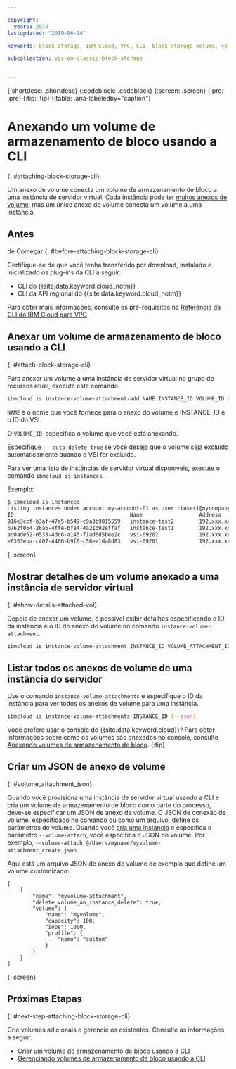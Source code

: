 ```yaml
---

copyright:
  years: 2019
lastupdated: "2019-06-14"

keywords: block storage, IBM Cloud, VPC, CLI, block storage volume, volume, volume attachment, virtual server instance, instance

subcollection: vpc-on-classic-block-storage


---
```


{:shortdesc: .shortdesc}
{:codeblock: .codeblock}
{:screen: .screen}
{:pre: .pre}
{:tip: .tip}
{:table: .aria-labeledby="caption"}


# Anexando um volume de armazenamento de bloco usando a CLI
{: #attaching-block-storage-cli}

Um anexo de volume conecta um volume de armazenamento de bloco a uma instância de servidor virtual. Cada instância pode ter [muitos anexos de volume](/docs/vpc-on-classic-block-storage?topic=vpc-on-classic-block-storage-attaching-block-storage#vol-attach-limits), mas um único anexo de volume conecta um volume a uma instância.

## Antes
de Começar
{: #before-attaching-block-storage-cli}

Certifique-se de que você tenha transferido por download, instalado e inicializado os plug-ins da CLI a seguir:

* CLI do {{site.data.keyword.cloud_notm}}
* CLI da API regional do {{site.data.keyword.cloud_notm}}

Para obter mais informações, consulte os pré-requisitos na [Referência da CLI do IBM Cloud para VPC](/docs/vpc-infrastructure-cli-plugin?topic=vpc-infrastructure-cli-plugin-vpc-reference).

## Anexar um volume de armazenamento de bloco usando a CLI
{: #attach-block-storage-cli}

Para anexar um volume a uma instância de servidor virtual no grupo de recursos atual, execute este comando.

```bash
ibmcloud is instance-volume-attachment-add NAME INSTANCE_ID VOLUME_ID [--auto-delete true | false] [--json]
```

`NAME` é o nome que você fornece para o anexo do volume e INSTANCE_ID é o ID do VSI.

O `VOLUME_ID `especifica o volume que você está anexando.

Especifique `-- auto-delete true` se você deseja que o volume seja excluído automaticamente quando o VSI for excluído.

Para ver uma lista de instâncias de servidor virtual disponíveis, execute o comando `ibmcloud is instances`.

Exemplo:

```bash
$ ibmcloud is instances
Listing instances under account my-account-01 as user rtuser1@mycompany.com...
ID                                     Name                  Address          Profile   Image                            Created        Status     VPC                               Zone         Resource Group
916e3ccf-b3af-47a5-b549-c9a3b9815559   instance-test2        192.xxx.xx.xx    -         ubuntu-16.04-amd64(7eb4e35b-.)   4 hours ago    running    function-test-vpc1(974e258e-.)    us-south-1   -
b762f064-26a6-4ffe-bfe4-4a21d92effaf   instance-test1        192.xxx.xx.x     -         ubuntu-16.04-amd64(7eb4e35b-.)   4 hours ago    running    function-test-vpc2(974e258e-.)    us-south-1   -
ad0ade52-0533-4dc6-a145-f1ad6d5bee2c   vsi-09202             192.xxx.xxx.xx   -         ubuntu-16.04-amd64(7eb4e35b-.)   5 hours ago    running    vpnaas-test1(2467b0fa-.)          us-south-1   -
e6353eba-c407-4406-b9f6-c50ee1da8d83   vsi-09201             192.xxx.xxx.xxx  -         ubuntu-16.04-amd64(7eb4e35b-.)   5 hours ago    running    vpnaas-test1(2467b0fa-.)          us-south-1   -

```
{: screen}

## Mostrar detalhes de um volume anexado a uma instância de servidor virtual
{: #show-details-attached-vol}

Depois de anexar um volume, é possível exibir detalhes especificando o ID da instância e o ID do anexo do volume no comando `instance-volume-attachment`.

```bash
ibmcloud is instance-volume-attachment INSTANCE_ID VOLUME_ATTACHMENT_ID [--json]
```

## Listar todos os anexos de volume de uma instância do servidor

Use o comando `instance-volume-attachments` e especifique o ID da instância para ver todos os anexos de volume para uma instância.

```bash
ibmcloud is instance-volume-attachments INSTANCE_ID [--json]
```

Você prefere usar o console do {{site.data.keyword.cloud}}? Para obter informações sobre como os volumes são anexados no console, consulte [Anexando volumes de armazenamento de bloco](/docs/vpc-on-classic-block-storage?topic=vpc-on-classic-block-storage-attaching-block-storage).
{:tip}

## Criar um JSON de anexo de volume
{: #volume_attachment_json}

Quando você provisiona uma instância de servidor virtual usando a CLI e cria um volume de armazenamento de bloco como parte do processo, deve-se especificar um JSON de anexo de volume. O JSON de conexão de volume, especificado no comando ou como um arquivo, define os parâmetros de volume. Quando você [cria uma instância](/docs/vpc-on-classic-vsi?topic=vpc-on-classic-vsi-creating-virtual-servers-cli) e especifica o parâmetro `--volume-attach`, você especifica o JSON do volume. Por exemplo, `--volume-attach @/Users/myname/myvolume-attachment_create.json`.

Aqui está um arquivo JSON de anexo de volume de exemplo que define um volume customizado:

```
[
    {
        "name": "myvolume-attachment",
        "delete_volume_on_instance_delete": true,
        "volume": {
            "name": "myvolume",
            "capacity": 100,
            "iops": 1000,
            "profile": {
                "name": "custom"
            }
        }
    }
]
```
{: screen}

## Próximas Etapas
{: #next-step-attaching-block-storage-cli}

Crie volumes adicionais e gerencie os existentes. Consulte as informações a seguir.

* [Criar um volume de armazenamento de bloco usando a CLI](/docs/vpc-on-classic-block-storage?topic=vpc-on-classic-block-storage-creating-block-storage-cli#create-vol-cli)
* [Gerenciando volumes de armazenamento de bloco usando a CLI](/docs/vpc-on-classic-block-storage?topic=vpc-on-classic-block-storage-managing-block-storage-cli)
